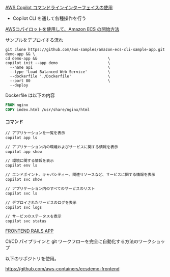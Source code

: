 
[AWS Copilot コマンドラインインターフェイスの使用](https://docs.aws.amazon.com/ja_jp/AmazonECS/latest/developerguide/AWS_Copilot.html)

* Copilot CLI を通して各種操作を行う


[AWSコパイロットを使用して、Amazon ECS の開始方法](https://docs.aws.amazon.com/ja_jp/AmazonECS/latest/developerguide/getting-started-aws-copilot-cli.html)

サンプルをデプロイする流れ
```
git clone https://github.com/aws-samples/amazon-ecs-cli-sample-app.git demo-app && \ 
cd demo-app &&                               \
copilot init --app demo                      \
  --name api                                 \
  --type 'Load Balanced Web Service'         \
  --dockerfile './Dockerfile'                \
  --port 80                                  \
  --deploy
```

Dockerfile は以下の内容

```Dockerfile
FROM nginx
COPY index.html /usr/share/nginx/html
```

#### コマンド

```sh
// アプリケーションを一覧を表示
copilot app ls

// アプリケーション内の環境およびサービスに関する情報を表示
copilot app show

// 環境に関する情報を表示
copilot env ls

// エンドポイント、キャパシティー、関連リソースなど、サービスに関する情報を表示
copilot svc show

// アプリケーション内のすべてのサービスのリスト
copilot svc ls

// デプロイされたサービスのログを表示
copilot svc logs

// サービスのステータスを表示
copilot svc status
```



[FRONTEND RAILS APP](https://ecsworkshop.com/microservices/frontend/#create-a-ci-cd-pipeline)

CI/CD パイプラインと git ワークフローを完全に自動化する方法のワークショップ

以下のリポジトリを使用。

https://github.com/aws-containers/ecsdemo-frontend

